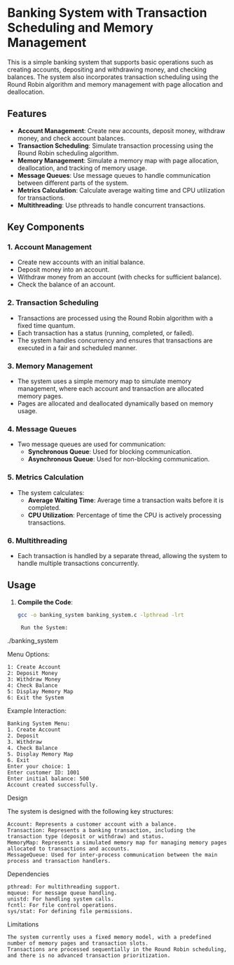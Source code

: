 # Banking System with Transaction Scheduling and Memory Management

This is a simple banking system that supports basic operations such as creating accounts, depositing and withdrawing money, and checking balances. The system also incorporates transaction scheduling using the Round Robin algorithm and memory management with page allocation and deallocation.

## Features

- **Account Management**: Create new accounts, deposit money, withdraw money, and check account balances.
- **Transaction Scheduling**: Simulate transaction processing using the Round Robin scheduling algorithm.
- **Memory Management**: Simulate a memory map with page allocation, deallocation, and tracking of memory usage.
- **Message Queues**: Use message queues to handle communication between different parts of the system.
- **Metrics Calculation**: Calculate average waiting time and CPU utilization for transactions.
- **Multithreading**: Use pthreads to handle concurrent transactions.

## Key Components

### 1. Account Management
- Create new accounts with an initial balance.
- Deposit money into an account.
- Withdraw money from an account (with checks for sufficient balance).
- Check the balance of an account.

### 2. Transaction Scheduling
- Transactions are processed using the Round Robin algorithm with a fixed time quantum.
- Each transaction has a status (running, completed, or failed).
- The system handles concurrency and ensures that transactions are executed in a fair and scheduled manner.

### 3. Memory Management
- The system uses a simple memory map to simulate memory management, where each account and transaction are allocated memory pages.
- Pages are allocated and deallocated dynamically based on memory usage.

### 4. Message Queues
- Two message queues are used for communication:
  - **Synchronous Queue**: Used for blocking communication.
  - **Asynchronous Queue**: Used for non-blocking communication.

### 5. Metrics Calculation
- The system calculates:
  - **Average Waiting Time**: Average time a transaction waits before it is completed.
  - **CPU Utilization**: Percentage of time the CPU is actively processing transactions.

### 6. Multithreading
- Each transaction is handled by a separate thread, allowing the system to handle multiple transactions concurrently.

## Usage

1. **Compile the Code**:
   ```bash
   gcc -o banking_system banking_system.c -lpthread -lrt

    Run the System:

./banking_system

Menu Options:

    1: Create Account
    2: Deposit Money
    3: Withdraw Money
    4: Check Balance
    5: Display Memory Map
    6: Exit the System

Example Interaction:

    Banking System Menu:
    1. Create Account
    2. Deposit
    3. Withdraw
    4. Check Balance
    5. Display Memory Map
    6. Exit
    Enter your choice: 1
    Enter customer ID: 1001
    Enter initial balance: 500
    Account created successfully.

Design

The system is designed with the following key structures:

    Account: Represents a customer account with a balance.
    Transaction: Represents a banking transaction, including the transaction type (deposit or withdraw) and status.
    MemoryMap: Represents a simulated memory map for managing memory pages allocated to transactions and accounts.
    MessageQueue: Used for inter-process communication between the main process and transaction handlers.

Dependencies

    pthread: For multithreading support.
    mqueue: For message queue handling.
    unistd: For handling system calls.
    fcntl: For file control operations.
    sys/stat: For defining file permissions.

Limitations

    The system currently uses a fixed memory model, with a predefined number of memory pages and transaction slots.
    Transactions are processed sequentially in the Round Robin scheduling, and there is no advanced transaction prioritization.
